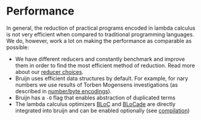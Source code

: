 # Performance

In general, the reduction of practical programs encoded in lambda
calculus is not very efficient when compared to traditional programming
languages. We do, however, work a lot on making the performance as
comparable as possible:

-   We have different reducers and constantly benchmark and improve them
    in order to find the most efficient method of reduction. Read more
    about our [reducer choices](reduction.md).
-   Bruijn uses efficient data structures by default. For example, for
    nary numbers we use results of Torben Mogensens investigations (as
    described in [number/byte encodings](../coding/data-structures.md)).
-   Bruijn has a `-O` flag that enables abstraction of duplicated terms
-   The lambda calculus optimizers
    [BLoC](https://github.com/marvinborner/bloc) and
    [BLoCade](https://github.com/marvinborner/blocade) are directly
    integrated into bruijn and can be enabled optionally (see
    [compilation](../coding/compilation.md))
